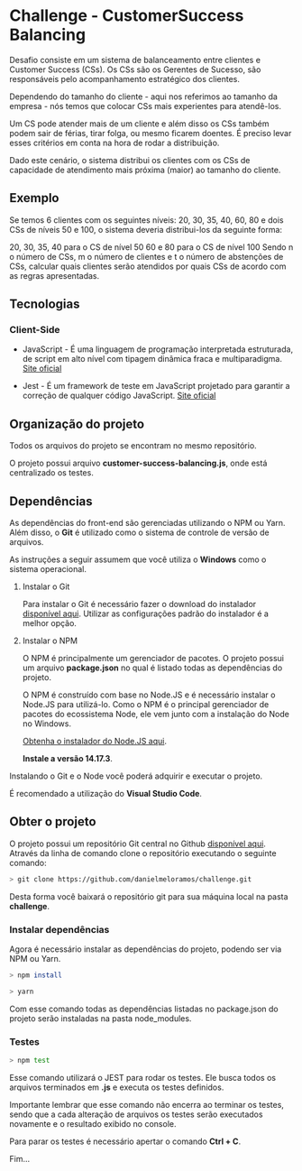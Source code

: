 # Challenge - CustomerSuccess Balancing

Desafio consiste em um sistema de balanceamento entre clientes e Customer Success (CSs). Os CSs são os Gerentes de Sucesso, são responsáveis pelo acompanhamento estratégico dos clientes.

Dependendo do tamanho do cliente - aqui nos referimos ao tamanho da empresa - nós temos que colocar CSs mais experientes para atendê-los.

Um CS pode atender mais de um cliente e além disso os CSs também podem sair de férias, tirar folga, ou mesmo ficarem doentes. É preciso levar esses critérios em conta na hora de rodar a distribuição.

Dado este cenário, o sistema distribui os clientes com os CSs de capacidade de atendimento mais próxima (maior) ao tamanho do cliente.

## Exemplo
Se temos 6 clientes com os seguintes níveis: 20, 30, 35, 40, 60, 80 e dois CSs de níveis 50 e 100, o sistema deveria distribui-los da seguinte forma:

20, 30, 35, 40 para o CS de nível 50
60 e 80 para o CS de nível 100
Sendo n o número de CSs, m o número de clientes e t o número de abstenções de CSs, calcular quais clientes serão atendidos por quais CSs de acordo com as regras apresentadas.

## Tecnologias

### Client-Side

* JavaScript - É uma linguagem de programação interpretada estruturada, de script em alto nível com tipagem dinâmica fraca e multiparadigma. [Site oficial](https://developer.mozilla.org/pt-BR/docs/Web/JavaScript)

* Jest - É um framework de teste em JavaScript projetado para garantir a correção de qualquer código JavaScript. [Site oficial](https://jestjs.io/pt-BR/)

## Organização do projeto

Todos os arquivos do projeto se encontram no mesmo repositório.

O projeto possui arquivo **customer-success-balancing.js**, onde está centralizado os testes.

## Dependências

As dependências do front-end são gerenciadas utilizando o NPM ou Yarn.
Além disso, o **Git** é utilizado como o sistema de controle de versão de arquivos.

As instruções a seguir assumem que você utiliza o **Windows** como o sistema operacional.

1. Instalar o Git

    Para instalar o Git é necessário fazer o download do instalador [disponível aqui](https://git-for-windows.github.io/).
    Utilizar as configurações padrão do instalador é a melhor opção.

1. Instalar o NPM

    O NPM é principalmente um gerenciador de pacotes. O projeto possui um arquivo **package.json** no qual é listado todas as dependências do projeto.

    O NPM é construído com base no Node.JS e é necessário instalar o Node.JS para utilizá-lo. Como o NPM é o principal
    gerenciador de pacotes do ecossistema Node, ele vem junto com a instalação do Node no Windows.

    [Obtenha o instalador do Node.JS aqui](https://nodejs.org/en/).

    **Instale a versão 14.17.3**.

	
Instalando o Git e o Node você poderá adquirir e executar o projeto.

É recomendado a utilização do **Visual Studio Code**.

## Obter o projeto

O projeto possui um repositório Git central no Github [disponível aqui](https://github.com/danielmeloramos/challenge.git).
Através da linha de comando clone o repositório executando o seguinte comando:

```bash
> git clone https://github.com/danielmeloramos/challenge.git
```

Desta forma você baixará o repositório git para sua máquina local na pasta **challenge**.

### Instalar dependências

Agora é necessário instalar as dependências do projeto, podendo ser via NPM ou Yarn.

```bash
> npm install
```

```bash
> yarn
```

Com esse comando todas as dependências listadas no package.json do projeto serão instaladas na pasta node_modules.

### Testes

```bash
> npm test
```

Esse comando utilizará o JEST para rodar os testes. Ele busca todos os arquivos terminados em **.js**
e executa os testes definidos.

Importante lembrar que esse comando não encerra ao terminar os testes, sendo que a cada alteração de arquivos os testes serão
executados novamente e o resultado exibido no console.

Para parar os testes é necessário apertar o comando **Ctrl + C**.

Fim...